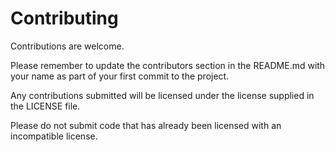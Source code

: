 # Contributing

Contributions are welcome.

Please remember to update the contributors section in the README.md with your name as part of your first commit to
the project.

Any contributions submitted will be licensed under the license supplied in the LICENSE file.

Please do not submit code that has already been licensed with an incompatible license.